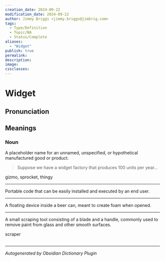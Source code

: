 ```yaml
---
creation_date: 2024-09-22
modification_date: 2024-09-22
author: Jimmy Briggs <jimmy.briggs@jimbrig.com>
tags:
  - Type/Definition
  - Topic/NA
  - Status/Complete
aliases:
  - "Widget"
publish: true
permalink:
description:
image:
cssclasses:
---
```


# Widget

## Pronunciation



## Meanings

### Noun

A placeholder name for an unnamed, unspecified, or hypothetical manufactured good or product.

> Suppose we have a widget factory that produces 100 units per year...

gizmo, sprocket, thingy

---

Portable code that can be easily installed and executed by an end user.

---

A floating device inside a beer can, meant to create foam when opened.

---

A small scraping tool consisting of a blade and a handle, commonly used to remove paint from glass and other smooth surfaces.

scraper



## 



***

*Autogenerated by Obsidian Dictionary Plugin*
